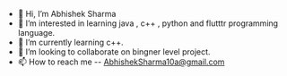 - 👋 Hi, I’m Abhishek Sharma 
- 👀 I’m interested in learning java , c++ , python and flutttr programming language.
- 🌱 I’m currently learning c++.
- 💞️ I’m looking to collaborate on bingner level project.
- 📫 How to reach me -- AbhishekSharma10a@gmail.com

<!---
AbhiSharma096/AbhiSharma096 is a ✨ special ✨ repository because its `README.md` (this file) appears on your GitHub profile.
You can click the Preview link to take a look at your changes.
--->

